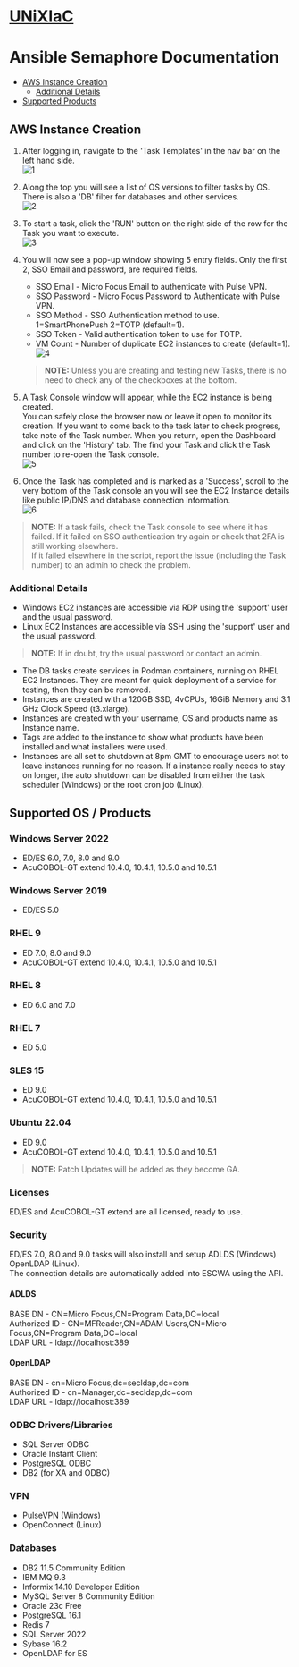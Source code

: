 # [UNiXIaC](https://github.com/UNiXMIT/UNiXIaC)
# Ansible Semaphore Documentation

- [AWS Instance Creation](#aws-instance-creation)
    - [Additional Details](#additional-details)
- [Supported Products](#supported-os--products)

## AWS Instance Creation
1. After logging in, navigate to the 'Task Templates' in the nav bar on the left hand side.   
![1](images/1.png)  

2. Along the top you will see a list of OS versions to filter tasks by OS. There is also a 'DB' filter for databases and other services.  
![2](images/2.png)  

3. To start a task, click the 'RUN' button on the right side of the row for the Task you want to execute.  
![3](images/3.png)  

4. You will now see a pop-up window showing 5 entry fields. Only the first 2, SSO Email and password, are required fields.  
    - SSO Email - Micro Focus Email to authenticate with Pulse VPN.  
    - SSO Password - Micro Focus Password to Authenticate with Pulse VPN.  
    - SSO Method - SSO Authentication method to use. 1=SmartPhonePush 2=TOTP (default=1).  
    - SSO Token - Valid authentication token to use for TOTP.  
    - VM Count - Number of duplicate EC2 instances to create (default=1).  
![4](images/4.png)  

    > **NOTE:** Unless you are creating and testing new Tasks, there is no need to check any of the checkboxes at the bottom.  

5. A Task Console window will appear, while the EC2 instance is being created.  
   You can safely close the browser now or leave it open to monitor its creation.  If you want to come back to the task later to check progress, take note of the Task number. When you return, open the Dashboard and click on the 'History' tab. The find your Task and click the Task number to re-open the Task console.  
![5](images/5.png)

6. Once the Task has completed and is marked as a 'Success', scroll to the very bottom of the Task console an you will see the EC2 Instance details like public IP/DNS and database connection information.  
![6](images/6.png)

> **NOTE:** If a task fails, check the Task console to see where it has failed. If it failed on SSO authentication try again or check that 2FA is still working elsewhere.  
> If it failed elsewhere in the script, report the issue (including the Task number) to an admin to check the problem.  

### Additional Details
- Windows EC2 instances are accessible via RDP using the 'support' user and the usual password.  
- Linux EC2 Instances are accessible via SSH using the 'support' user and the usual password. 
> **NOTE:** If in doubt, try the usual password or contact an admin.  
- The DB tasks create services in Podman containers, running on RHEL EC2 Instances. They are meant for quick deployment of a service for testing, then they can be removed.   
- Instances are created with a 120GB SSD, 4vCPUs, 16GiB Memory and 3.1 GHz Clock Speed (t3.xlarge).  
- Instances are created with your username, OS and products name as Instance name.  
- Tags are added to the instance to show what products have been installed and what installers were used.  
- Instances are all set to shutdown at 8pm GMT to encourage users not to leave instances running for no reason. If a instance really needs to stay on longer, the auto shutdown can be disabled from either the task scheduler (Windows) or the root cron job (Linux).  

## Supported OS / Products
### Windows Server 2022
- ED/ES 6.0, 7.0, 8.0 and 9.0   
- AcuCOBOL-GT extend 10.4.0, 10.4.1, 10.5.0 and 10.5.1  

### Windows Server 2019
- ED/ES 5.0  

### RHEL 9
- ED 7.0, 8.0 and 9.0  
- AcuCOBOL-GT extend 10.4.0, 10.4.1, 10.5.0 and 10.5.1  

### RHEL 8
- ED 6.0 and 7.0  

### RHEL 7
- ED 5.0

### SLES 15
- ED 9.0
- AcuCOBOL-GT extend 10.4.0, 10.4.1, 10.5.0 and 10.5.1  

### Ubuntu 22.04
- ED 9.0
- AcuCOBOL-GT extend 10.4.0, 10.4.1, 10.5.0 and 10.5.1  

> **NOTE:** Patch Updates will be added as they become GA.  

### Licenses
ED/ES and AcuCOBOL-GT extend are all licensed, ready to use.  

### Security
ED/ES 7.0, 8.0 and 9.0 tasks will also install and setup ADLDS (Windows) OpenLDAP (Linux).  
The connection details are automatically added into ESCWA using the API.  

#### ADLDS
BASE DN - CN=Micro Focus,CN=Program Data,DC=local  
Authorized ID - CN=MFReader,CN=ADAM Users,CN=Micro Focus,CN=Program Data,DC=local  
LDAP URL - ldap://localhost:389  

#### OpenLDAP
BASE DN - cn=Micro Focus,dc=secldap,dc=com   
Authorized ID - cn=Manager,dc=secldap,dc=com  
LDAP URL - ldap://localhost:389  

### ODBC Drivers/Libraries
- SQL Server ODBC
- Oracle Instant Client
- PostgreSQL ODBC
- DB2 (for XA and ODBC) 

### VPN
- PulseVPN (Windows)
- OpenConnect (Linux)

### Databases
- DB2 11.5 Community Edition  
- IBM MQ 9.3 
- Informix 14.10 Developer Edition 
- MySQL Server 8 Community Edition 
- Oracle 23c Free 
- PostgreSQL 16.1 
- Redis 7 
- SQL Server 2022 
- Sybase 16.2 
- OpenLDAP for ES